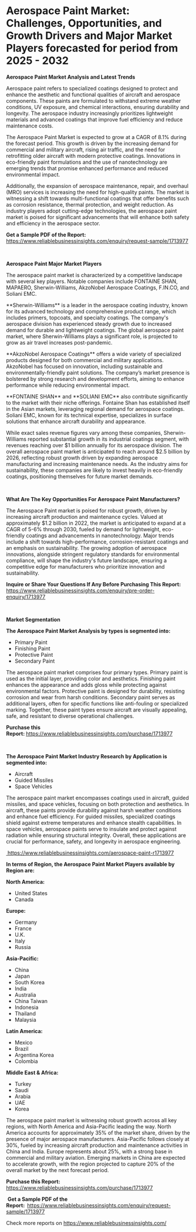 <p><h1>Aerospace Paint Market: Challenges, Opportunities, and Growth Drivers and Major Market Players forecasted for period from 2025 - 2032</h1></p><p><strong>Aerospace Paint Market Analysis and Latest Trends</strong></p>
<p><p>Aerospace paint refers to specialized coatings designed to protect and enhance the aesthetic and functional qualities of aircraft and aerospace components. These paints are formulated to withstand extreme weather conditions, UV exposure, and chemical interactions, ensuring durability and longevity. The aerospace industry increasingly prioritizes lightweight materials and advanced coatings that improve fuel efficiency and reduce maintenance costs.</p><p>The Aerospace Paint Market is expected to grow at a CAGR of 8.1% during the forecast period. This growth is driven by the increasing demand for commercial and military aircraft, rising air traffic, and the need for retrofitting older aircraft with modern protective coatings. Innovations in eco-friendly paint formulations and the use of nanotechnology are emerging trends that promise enhanced performance and reduced environmental impact. </p><p>Additionally, the expansion of aerospace maintenance, repair, and overhaul (MRO) services is increasing the need for high-quality paints. The market is witnessing a shift towards multi-functional coatings that offer benefits such as corrosion resistance, thermal protection, and weight reduction. As industry players adopt cutting-edge technologies, the aerospace paint market is poised for significant advancements that will enhance both safety and efficiency in the aerospace sector.</p></p>
<p><strong>Get a Sample PDF of the Report:&nbsp;</strong> <a href="https://www.reliablebusinessinsights.com/enquiry/request-sample/1713977?utm_campaign=3177&utm_medium=2&utm_source=Github&utm_content=ia&utm_term=28032025&utm_id=aerospace-paint">https://www.reliablebusinessinsights.com/enquiry/request-sample/1713977</a></p>
<p>&nbsp;</p>
<p><strong>Aerospace Paint Major Market Players</strong></p>
<p><p>The aerospace paint market is characterized by a competitive landscape with several key players. Notable companies include FONTAINE SHAN, MAPAERO, Sherwin-Williams, AkzoNobel Aerospace Coatings, F.IN.CO, and Soliani EMC. </p><p>**Sherwin-Williams** is a leader in the aerospace coating industry, known for its advanced technology and comprehensive product range, which includes primers, topcoats, and specialty coatings. The company's aerospace division has experienced steady growth due to increased demand for durable and lightweight coatings. The global aerospace paint market, where Sherwin-Williams plays a significant role, is projected to grow as air travel increases post-pandemic.</p><p>**AkzoNobel Aerospace Coatings** offers a wide variety of specialized products designed for both commercial and military applications. AkzoNobel has focused on innovation, including sustainable and environmentally-friendly paint solutions. The company’s market presence is bolstered by strong research and development efforts, aiming to enhance performance while reducing environmental impact.</p><p>**FONTAINE SHAN** and **SOLIANI EMC** also contribute significantly to the market with their niche offerings. Fontaine Shan has established itself in the Asian markets, leveraging regional demand for aerospace coatings. Soliani EMC, known for its technical expertise, specializes in surface solutions that enhance aircraft durability and appearance.</p><p>While exact sales revenue figures vary among these companies, Sherwin-Williams reported substantial growth in its industrial coatings segment, with revenues reaching over $1 billion annually for its aerospace division. The overall aerospace paint market is anticipated to reach around $2.5 billion by 2026, reflecting robust growth driven by expanding aerospace manufacturing and increasing maintenance needs. As the industry aims for sustainability, these companies are likely to invest heavily in eco-friendly coatings, positioning themselves for future market demands.</p></p>
<p>&nbsp;</p>
<p><strong>What Are The Key Opportunities For Aerospace Paint Manufacturers?</strong></p>
<p><p>The Aerospace Paint market is poised for robust growth, driven by increasing aircraft production and maintenance cycles. Valued at approximately $1.2 billion in 2022, the market is anticipated to expand at a CAGR of 5-6% through 2030, fueled by demand for lightweight, eco-friendly coatings and advancements in nanotechnology. Major trends include a shift towards high-performance, corrosion-resistant coatings and an emphasis on sustainability. The growing adoption of aerospace innovations, alongside stringent regulatory standards for environmental compliance, will shape the industry's future landscape, ensuring a competitive edge for manufacturers who prioritize innovation and sustainability.</p></p>
<p><strong>Inquire or Share Your Questions If Any Before Purchasing This Report:</strong> <a href="https://www.reliablebusinessinsights.com/enquiry/pre-order-enquiry/1713977?utm_campaign=3177&utm_medium=2&utm_source=Github&utm_content=ia&utm_term=28032025&utm_id=aerospace-paint">https://www.reliablebusinessinsights.com/enquiry/pre-order-enquiry/1713977</a></p>
<p>&nbsp;</p>
<p><strong>Market Segmentation</strong></p>
<p><strong>The Aerospace Paint Market Analysis by types is segmented into:</strong></p>
<p><ul><li>Primary Paint</li><li>Finishing Paint</li><li>Protective Paint</li><li>Secondary Paint</li></ul></p>
<p><p>The aerospace paint market comprises four primary types. Primary paint is used as the initial layer, providing color and aesthetics. Finishing paint enhances the appearance and adds gloss while protecting against environmental factors. Protective paint is designed for durability, resisting corrosion and wear from harsh conditions. Secondary paint serves as additional layers, often for specific functions like anti-fouling or specialized marking. Together, these paint types ensure aircraft are visually appealing, safe, and resistant to diverse operational challenges.</p></p>
<p><strong>Purchase this Report:&nbsp;</strong><a href="https://www.reliablebusinessinsights.com/purchase/1713977?utm_campaign=3177&utm_medium=2&utm_source=Github&utm_content=ia&utm_term=28032025&utm_id=aerospace-paint">https://www.reliablebusinessinsights.com/purchase/1713977</a></p>
<p>&nbsp;</p>
<p><strong>The Aerospace Paint Market Industry Research by Application is segmented into:</strong></p>
<p><ul><li>Aircraft</li><li>Guided Missiles</li><li>Space Vehicles</li></ul></p>
<p><p>The aerospace paint market encompasses coatings used in aircraft, guided missiles, and space vehicles, focusing on both protection and aesthetics. In aircraft, these paints provide durability against harsh weather conditions and enhance fuel efficiency. For guided missiles, specialized coatings shield against extreme temperatures and enhance stealth capabilities. In space vehicles, aerospace paints serve to insulate and protect against radiation while ensuring structural integrity. Overall, these applications are crucial for performance, safety, and longevity in aerospace engineering.</p></p>
<p><a href="https://www.reliablebusinessinsights.com/aerospace-paint-r1713977?utm_campaign=3177&utm_medium=2&utm_source=Github&utm_content=ia&utm_term=28032025&utm_id=aerospace-paint">&nbsp;https://www.reliablebusinessinsights.com/aerospace-paint-r1713977</a></p>
<p><strong>In terms of Region, the Aerospace Paint Market Players available by Region are:</strong></p>
<p>
    <p> <strong> North America: </strong>
        <ul>
            <li>United States</li>
            <li>Canada</li>
        </ul>
        </p> 
    <p> <strong> Europe: </strong>
        <ul>
            <li>Germany</li>
            <li>France</li>
            <li>U.K.</li>
            <li>Italy</li>
            <li>Russia</li>
        </ul>
        </p> 
    <p> <strong> Asia-Pacific: </strong>
        <ul>
            <li>China</li>
            <li>Japan</li>
            <li>South Korea</li>
            <li>India</li>
            <li>Australia</li>
            <li>China Taiwan</li>
            <li>Indonesia</li>
            <li>Thailand</li>
            <li>Malaysia</li>
        </ul>
        </p> 
    <p> <strong> Latin America: </strong>
        <ul>
            <li>Mexico</li>
            <li>Brazil</li>
            <li>Argentina Korea</li>
            <li>Colombia</li>
        </ul>
        </p> 
    <p> <strong> Middle East & Africa: </strong>
        <ul>
            <li>Turkey</li>
            <li>Saudi</li>
            <li>Arabia</li>
            <li>UAE</li>
            <li>Korea</li>
        </ul>
    </p>
    </p>
<p><p>The aerospace paint market is witnessing robust growth across all key regions, with North America and Asia-Pacific leading the way. North America accounts for approximately 35% of the market share, driven by the presence of major aerospace manufacturers. Asia-Pacific follows closely at 30%, fueled by increasing aircraft production and maintenance activities in China and India. Europe represents about 25%, with a strong base in commercial and military aviation. Emerging markets in China are expected to accelerate growth, with the region projected to capture 20% of the overall market by the next forecast period.</p></p>
<p><strong>Purchase this Report: </strong><a href="https://www.reliablebusinessinsights.com/purchase/1713977?utm_campaign=3177&utm_medium=2&utm_source=Github&utm_content=ia&utm_term=28032025&utm_id=aerospace-paint">https://www.reliablebusinessinsights.com/purchase/1713977</a></p>
<p>&nbsp;<strong>Get a Sample PDF of the Report:&nbsp;&nbsp;</strong><a href="https://www.reliablebusinessinsights.com/enquiry/request-sample/1713977?utm_campaign=3177&utm_medium=2&utm_source=Github&utm_content=ia&utm_term=28032025&utm_id=aerospace-paint">https://www.reliablebusinessinsights.com/enquiry/request-sample/1713977</a></p>
<p><strong></strong></p>
<p>Check more reports on <a href="https://www.reliablebusinessinsights.com/?utm_campaign=3177&utm_medium=2&utm_source=Github&utm_content=ia&utm_term=28032025&utm_id=aerospace-paint">https://www.reliablebusinessinsights.com/</a></p>